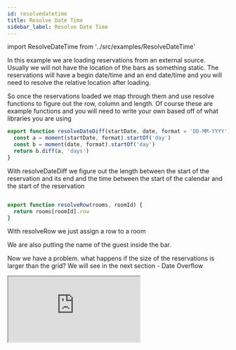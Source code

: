 ```yaml
---
id: resolvedatetime
title: Resolve Date Time
sidebar_label: Resolve Date Time
---
```

import ResolveDateTime from '../src/examples/ResolveDateTime'

In this example we are loading reservations from an external source. 
Usually we will not have the location of the bars as something static. 
The reservations will have a begin date/time and an end date/time and you will need to resolve the relative location after loading.

So once the reservations loaded we map through them and use resolve functions to figure out the row, column and length.
Of course these are example functions and you will need to write your own based off of what libraries you are using

```jsx
export function resolveDateDiff(startDate, date, format = 'DD-MM-YYYY') {
  const a = moment(startDate, format).startOf('day')
  const b = moment(date, format).startOf('day')
  return b.diff(a, 'days')
}

```
With resolveDateDiff we figure out the length between the start of the reservation and its end and the time between the start of the calendar and the start of the reservation


```jsx

export function resolveRow(rooms, roomId) {
  return rooms[roomId].row
}
```

With resolveRow we just assign a row to a room 

We are also putting the name of the guest inside the bar. 

Now we have a problem. what happens if the size of the reservations is larger than the grid? 
We will see in the next section - Date Overflow

<iframe
  src="https://codesandbox.io/embed/infallible-fire-pq09m?fontsize=14&hidenavigation=1&theme=dark&view=preview"
  style={{
    width: "100%",
    height: 600,
    border: 0,
    borderRadius: 4,
    overflow: "hidden"
  }}
  title="infallible-fire-pq09m"
  allow="accelerometer; ambient-light-sensor; camera; encrypted-media; geolocation; gyroscope; hid; microphone; midi; payment; usb; vr; xr-spatial-tracking"
  sandbox="allow-forms allow-modals allow-popups allow-presentation allow-same-origin allow-scripts"
/>;


    ```jsx file=../src/examples/ResolveDateTime.js
    ```
